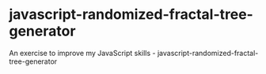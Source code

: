 # javascript-randomized-fractal-tree-generator
An exercise to improve my JavaScript skills - javascript-randomized-fractal-tree-generator
